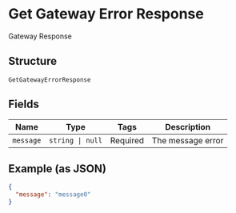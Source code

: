 
# Get Gateway Error Response

Gateway Response

## Structure

`GetGatewayErrorResponse`

## Fields

| Name | Type | Tags | Description |
|  --- | --- | --- | --- |
| `message` | `string \| null` | Required | The message error |

## Example (as JSON)

```json
{
  "message": "message0"
}
```

